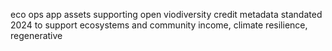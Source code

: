 eco ops app assets supporting open viodiversity credit metadata standated 2024 
to support ecosystems and community income, climate resilience, regenerative
